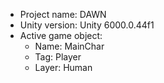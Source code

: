 <!-- UNITY CODE ASSIST INSTRUCTIONS START -->
- Project name: DAWN
- Unity version: Unity 6000.0.44f1
- Active game object:
  - Name: MainChar
  - Tag: Player
  - Layer: Human
<!-- UNITY CODE ASSIST INSTRUCTIONS END -->